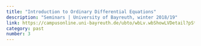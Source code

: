 ```yaml
---
title: "Introduction to Ordinary Differential Equations"
description: "Seminars | University of Bayreuth, winter 2018/19"
link: https://campusonline.uni-bayreuth.de/ubto/wbLv.wbShowLVDetail?pStpSpNr=231420
category: past
number: 3
---
```

